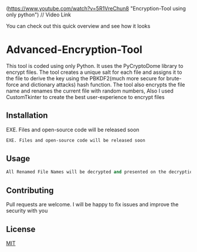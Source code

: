 
(https://www.youtube.com/watch?v=5R1VreChun8 "Encryption-Tool using only python")    // Video Link


You can check out this quick overview and see how it looks 

# Advanced-Encryption-Tool

This tool is coded using only Python. It uses the PyCryptoDome library to encrypt files. The tool creates a unique salt for each file and assigns it to the file to derive the key using the PBKDF2(much more secure for brute-force and dictionary attacks) hash function. The tool also encrypts the file name and renames the current file with random numbers, Also I used CustomTkinter to create the best user-experience to encrypt files

## Installation

EXE. Files and open-source code will be released soon

```bash
EXE. Files and open-source code will be released soon
```

## Usage

```python
All Renamed File Names will be decrypted and presented on the decryption menu to make you locate it much quicker
```

## Contributing

Pull requests are welcome. I will be happy to fix issues and improve the security with you



## License

[MIT](https://choosealicense.com/licenses/mit/)
